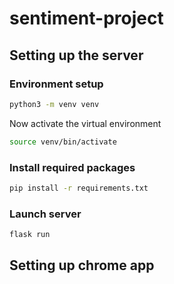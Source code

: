 # sentiment-project

## Setting up the server

### Environment setup
```bash
python3 -m venv venv
```

Now activate the virtual environment
```bash
source venv/bin/activate
```

### Install required packages
```bash
pip install -r requirements.txt
```

### Launch server
```bash
flask run
```

## Setting up chrome app
